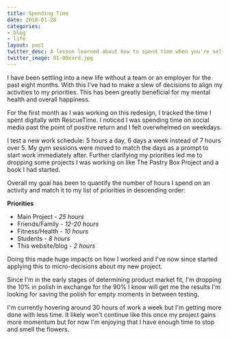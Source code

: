 ```yaml
---
title: Spending Time
date: 2018-01-28
categories:
- blog
- life
layout: post
twitter_desc: A lesson learned about how to spend time when you're self-employed
twitter_image: 91-00card.jpg
---
```


I have been settling into a new life without a team or an employer for the past eight months. With this I've had to make a slew of decisions to align my activities to my priorities. This has been greatly beneficial for my mental health and overall happiness.

For the first month as I was working on this redesign, I tracked the time I spent digitally with RescueTime. I noticed I was spending time on social media past the point of positive return and I felt overwhelmed on weekdays.

I test a new work schedule: 5 hours a day, 6 days a week instead of 7 hours over 5. My gym sessions were moved to match the days as a prompt to start work immediately after. Further clarifying my priorities led me to dropping some projects I was working on like The Pastry Box Project and a book I had started.

Overall my goal has been to quantify the number of hours I spend on an activity and match it to my list of priorities in descending order:

**Priorities**
- Main Project - *25 hours*
- Friends/Family - *12-20 hours*
- Fitness/Health - *10 hours*
- Students - *8 hours*
- This website/blog - *2 hours*

Doing this made huge impacts on how I worked and I've now since started applying this to micro-decisions about my new project.

Since I'm in the early stages of determining product market fit, I'm dropping the 10% in polish in exchange for the 90% I know will get me the results I'm looking for saving the polish for empty moments in between testing.

I'm currently hovering around 30 hours of work a week but I'm getting more done with less time. It likely won't continue like this once my project gains more momentum but for now I'm enjoying that I have enough time to stop and smell the flowers.